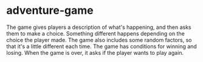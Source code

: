 # adventure-game
The game gives players a description of what's happening, and then asks them to make a choice. 
Something different happens depending on the choice the player made. 
The game also includes some random factors, so that it's a little different each time. 
The game has conditions for winning and losing. 
When the game is over, it asks if the player wants to play again.
